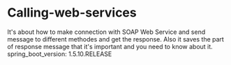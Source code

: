 # Calling-web-services
It's about how to make connection with SOAP Web Service and send message to different methodes and get the response.
Also it saves the part of response message that it's important and you need to know about it.
spring_boot_version: 1.5.10.RELEASE
